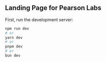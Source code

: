 
## Landing Page for Pearson Labs

First, run the development server:

```bash
npm run dev
# or
yarn dev
# or
pnpm dev
# or
bun dev
```
